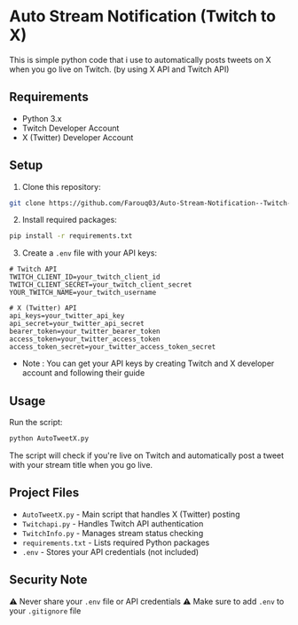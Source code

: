 # Auto Stream Notification (Twitch to X)
This is simple python code that i use to automatically posts tweets on X when you go live on Twitch. (by using X API and Twitch API)

## Requirements
- Python 3.x
- Twitch Developer Account
- X (Twitter) Developer Account

## Setup
1. Clone this repository:
```bash
git clone https://github.com/Farouq03/Auto-Stream-Notification--Twitch-to-X-.git
```

2. Install required packages:
```bash
pip install -r requirements.txt
```

3. Create a `.env` file with your API keys:
```env
# Twitch API
TWITCH_CLIENT_ID=your_twitch_client_id
TWITCH_CLIENT_SECRET=your_twitch_client_secret
YOUR_TWITCH_NAME=your_twitch_username

# X (Twitter) API
api_keys=your_twitter_api_key
api_secret=your_twitter_api_secret
bearer_token=your_twitter_bearer_token
access_token=your_twitter_access_token
access_token_secret=your_twitter_access_token_secret
```
* Note : You can get your API keys by creating Twitch and X developer account and following their guide

## Usage

Run the script:
```bash
python AutoTweetX.py
```

The script will check if you're live on Twitch and automatically post a tweet with your stream title when you go live.

## Project Files
- `AutoTweetX.py` - Main script that handles X (Twitter) posting
- `Twitchapi.py` - Handles Twitch API authentication
- `TwitchInfo.py` - Manages stream status checking
- `requirements.txt` - Lists required Python packages
- `.env` - Stores your API credentials (not included)

## Security Note
⚠️ Never share your `.env` file or API credentials
⚠️ Make sure to add `.env` to your `.gitignore` file